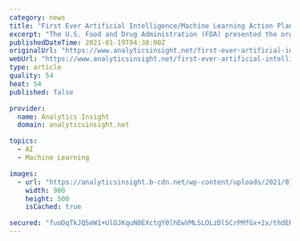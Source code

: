 ```yaml
---
category: news
title: "First Ever Artificial Intelligence/Machine Learning Action Plan by FDA"
excerpt: "The U.S. Food and Drug Administration (FDA) presented the organization's first Artificial Intelligence/Machine Learning (AI/ML)- Based Software as a Medical Device (SaMD) Action Plan. The organization will likewise mean to help the advancement of good machine learning practices."
publishedDateTime: 2021-01-19T04:38:00Z
originalUrl: "https://www.analyticsinsight.net/first-ever-artificial-intelligence-machine-learning-action-plan-by-fda/"
webUrl: "https://www.analyticsinsight.net/first-ever-artificial-intelligence-machine-learning-action-plan-by-fda/"
type: article
quality: 54
heat: 54
published: false

provider:
  name: Analytics Insight
  domain: analyticsinsight.net

topics:
  - AI
  - Machine Learning

images:
  - url: "https://analyticsinsight.b-cdn.net/wp-content/uploads/2021/01/FDA.jpg"
    width: 900
    height: 500
    isCached: true

secured: "fuoDqTkJQSeW1+UlOJKquN0EXctgY0lhEwVMLSLOLzDl5CrPMfGx+2x/thdERdZ8at6zC/Vl+c8dzyHzY6MPBs02z7jkPYIVHL3Xv64Aq0eyWSInNKxXKSLC7n3hG0uyMI0SBuwW5r/8qC4rYQT1ad6zKzbi3iZXo6L0VJ9NUnYxXQITPUUJ84PfIW+s/rcohVOljhM73n9KYnUWlPsKsO4qbDljTrfWHx3xrb60F8+43lyayrxw2TEajdgCeb9mO3zNJpL7KQCt24frl3YvcpcYK83vkowtXHTT/YyCchHt43eOCX4ZnR7LhjJm0QS3bX8liVA7i0+ZBUfywF3z7l1yYsxijcuH8EGYs4xZsiY=;ZUGiKlBdCmb/rcfuebzvcA=="
---
```


